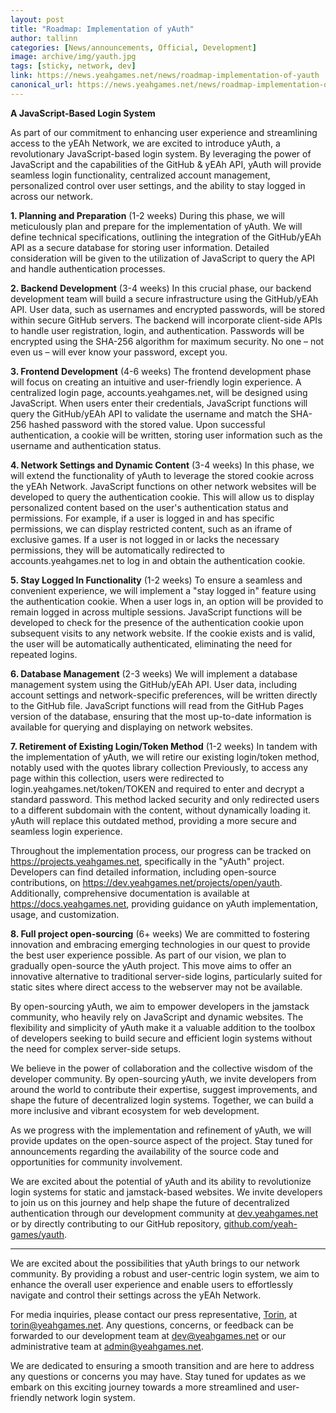 ```yaml
---
layout: post
title: "Roadmap: Implementation of yAuth"
author: tallinn
categories: [News/announcements, Official, Development]
image: archive/img/yauth.jpg
tags: [sticky, network, dev]
link: https://news.yeahgames.net/news/roadmap-implementation-of-yauth
canonical_url: https://news.yeahgames.net/news/roadmap-implementation-of-yauth
---
```


**A JavaScript-Based Login System**

As part of our commitment to enhancing user experience and streamlining access to the yEAh Network, we are excited to introduce yAuth, a revolutionary JavaScript-based login system. By leveraging the power of JavaScript and the capabilities of the GitHub & yEAh API, yAuth will provide seamless login functionality, centralized account management, personalized control over user settings, and the ability to stay logged in across our network.

**1\. Planning and Preparation** (1-2 weeks) During this phase, we will meticulously plan and prepare for the implementation of yAuth. We will define technical specifications, outlining the integration of the GitHub/yEAh API as a secure database for storing user information. Detailed consideration will be given to the utilization of JavaScript to query the API and handle authentication processes.

**2\. Backend Development** (3-4 weeks) In this crucial phase, our backend development team will build a secure infrastructure using the GitHub/yEAh API. User data, such as usernames and encrypted passwords, will be stored within secure GitHub servers. The backend will incorporate client-side APIs to handle user registration, login, and authentication. Passwords will be encrypted using the SHA-256 algorithm for maximum security. No one – not even us – will ever know your password, except you.

**3\. Frontend Development** (4-6 weeks) The frontend development phase will focus on creating an intuitive and user-friendly login experience. A centralized login page, accounts.yeahgames.net, will be designed using JavaScript. When users enter their credentials, JavaScript functions will query the GitHub/yEAh API to validate the username and match the SHA-256 hashed password with the stored value. Upon successful authentication, a cookie will be written, storing user information such as the username and authentication status.

**4\. Network Settings and Dynamic Content** (3-4 weeks) In this phase, we will extend the functionality of yAuth to leverage the stored cookie across the yEAh Network. JavaScript functions on other network websites will be developed to query the authentication cookie. This will allow us to display personalized content based on the user's authentication status and permissions. For example, if a user is logged in and has specific permissions, we can display restricted content, such as an iframe of exclusive games. If a user is not logged in or lacks the necessary permissions, they will be automatically redirected to accounts.yeahgames.net to log in and obtain the authentication cookie.

**5\. Stay Logged In Functionality** (1-2 weeks) To ensure a seamless and convenient experience, we will implement a "stay logged in" feature using the authentication cookie. When a user logs in, an option will be provided to remain logged in across multiple sessions. JavaScript functions will be developed to check for the presence of the authentication cookie upon subsequent visits to any network website. If the cookie exists and is valid, the user will be automatically authenticated, eliminating the need for repeated logins.

**6\. Database Management** (2-3 weeks) We will implement a database management system using the GitHub/yEAh API. User data, including account settings and network-specific preferences, will be written directly to the GitHub file. JavaScript functions will read from the GitHub Pages version of the database, ensuring that the most up-to-date information is available for querying and displaying on network websites.

**7\. Retirement of Existing Login/Token Method** (1-2 weeks) In tandem with the implementation of yAuth, we will retire our existing login/token method, notably used with the quotes library collection Previously, to access any page within this collection, users were redirected to login.yeahgames.net/token/TOKEN and required to enter and decrypt a standard password. This method lacked security and only redirected users to a different subdomain with the content, without dynamically loading it. yAuth will replace this outdated method, providing a more secure and seamless login experience.

Throughout the implementation process, our progress can be tracked on https://projects.yeahgames.net, specifically in the "yAuth" project. Developers can find detailed information, including open-source contributions, on https://dev.yeahgames.net/projects/open/yauth. Additionally, comprehensive documentation is available at https://docs.yeahgames.net, providing guidance on yAuth implementation, usage, and customization.

**8. Full project open-sourcing** (6+ weeks)
We are committed to fostering innovation and embracing emerging technologies in our quest to provide the best user experience possible. As part of our vision, we plan to gradually open-source the yAuth project. This move aims to offer an innovative alternative to traditional server-side logins, particularly suited for static sites where direct access to the webserver may not be available.

By open-sourcing yAuth, we aim to empower developers in the jamstack community, who heavily rely on JavaScript and dynamic websites. The flexibility and simplicity of yAuth make it a valuable addition to the toolbox of developers seeking to build secure and efficient login systems without the need for complex server-side setups.

We believe in the power of collaboration and the collective wisdom of the developer community. By open-sourcing yAuth, we invite developers from around the world to contribute their expertise, suggest improvements, and shape the future of decentralized login systems. Together, we can build a more inclusive and vibrant ecosystem for web development.

As we progress with the implementation and refinement of yAuth, we will provide updates on the open-source aspect of the project. Stay tuned for announcements regarding the availability of the source code and opportunities for community involvement.

We are excited about the potential of yAuth and its ability to revolutionize login systems for static and jamstack-based websites. We invite developers to join us on this journey and help shape the future of decentralized authentication through our development community at [dev.yeahgames.net](https://dev.yeahgames.net) or by directly contributing to our GitHub repository, [github.com/yeah-games/yauth](https://github.com/yeah-games/yauth).

<hr>

We are excited about the possibilities that yAuth brings to our network community. By providing a robust and user-centric login system, we aim to enhance the overall user experience and enable users to effortlessly navigate and control their settings across the yEAh Network.

For media inquiries, please contact our press representative, [Torin](https://members.yeahgames.net/@nnillat), at [torin@yeahgames.net](mailto:torin@yeahgames.net). Any questions, concerns, or feedback can be forwarded to our development team at [dev@yeahgames.net](mailto:dev@yeahgames.net) or our administrative team at [admin@yeahgames.net](mailto:admin@yeahgames.net).

We are dedicated to ensuring a smooth transition and are here to address any questions or concerns you may have. Stay tuned for updates as we embark on this exciting journey towards a more streamlined and user-friendly network login system.
